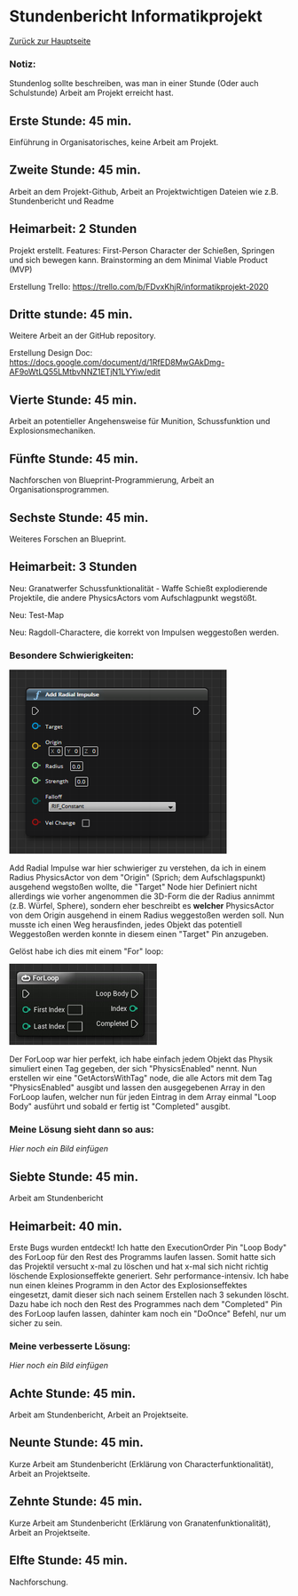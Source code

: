 # Stundenbericht Informatikprojekt

[Zurück zur Hauptseite](https://github.com/Felixzed/Informatikprojekt)

### Notiz:
Stundenlog sollte beschreiben, was man in einer Stunde (Oder auch Schulstunde) Arbeit am Projekt erreicht hast.

## Erste Stunde: 45 min.
Einführung in Organisatorisches, keine Arbeit am Projekt.

## Zweite Stunde: 45 min.
Arbeit an dem Projekt-Github, Arbeit an Projektwichtigen Dateien wie z.B. Stundenbericht und Readme

## Heimarbeit: 2 Stunden
Projekt erstellt.
Features: First-Person Character der Schießen, Springen und sich bewegen kann.
Brainstorming an dem Minimal Viable Product (MVP)

Erstellung Trello: https://trello.com/b/FDvxKhjR/informatikprojekt-2020

## Dritte stunde: 45 min.
Weitere Arbeit an der GitHub repository.

Erstellung Design Doc: https://docs.google.com/document/d/1RfED8MwGAkDmg-AF9oWtLQ55LMtbvNNZ1ETjN1LYYiw/edit

## Vierte Stunde: 45 min. 
Arbeit an potentieller Angehensweise für Munition, Schussfunktion und Explosionsmechaniken.

## Fünfte Stunde: 45 min.
Nachforschen von Blueprint-Programmierung, Arbeit an Organisationsprogrammen.

## Sechste Stunde: 45 min.
Weiteres Forschen an Blueprint.

## Heimarbeit: 3 Stunden
Neu: Granatwerfer Schussfunktionalität - Waffe Schießt explodierende Projektile, die andere PhysicsActors vom Aufschlagpunkt wegstößt.

Neu: Test-Map

Neu: Ragdoll-Charactere, die korrekt von Impulsen weggestoßen werden.

### Besondere Schwierigkeiten:

![AddradialImpulseImage](.images/UnrealEngineAddRadialImpulse.PNG)

Add Radial Impulse war hier schwieriger zu verstehen, da ich in einem Radius PhysicsActor von dem "Origin" (Sprich; dem Aufschlagspunkt) ausgehend wegstoßen wollte, die "Target" Node hier Definiert nicht allerdings wie vorher angenommen die 3D-Form die der Radius annimmt (z.B. Würfel, Sphere), sondern eher beschreibt es **welcher** PhysicsActor von dem Origin ausgehend in einem Radius weggestoßen werden soll. Nun musste ich einen Weg herausfinden, jedes Objekt das potentiell Weggestoßen werden konnte in diesem einen "Target" Pin anzugeben.

Gelöst habe ich dies mit einem "For" loop:

![ForLoopImage](.images/UnrealEngineForLoop.PNG)

Der ForLoop war hier perfekt, ich habe einfach jedem Objekt das Physik simuliert einen Tag gegeben, der sich "PhysicsEnabled" nennt. Nun erstellen wir eine "GetActorsWithTag" node, die alle Actors mit dem Tag "PhysicsEnabled" ausgibt und lassen den ausgegebenen Array in den ForLoop laufen, welcher nun für jeden Eintrag in dem Array einmal "Loop Body" ausführt und sobald er fertig ist "Completed" ausgibt.

### Meine Lösung sieht dann so aus:

*Hier noch ein Bild einfügen*

## Siebte Stunde: 45 min.
Arbeit am Stundenbericht

## Heimarbeit: 40 min.
Erste Bugs wurden entdeckt!
Ich hatte den ExecutionOrder Pin "Loop Body" des ForLoop für den Rest des Programms laufen lassen.
Somit hatte sich das Projektil versucht x-mal zu löschen und hat x-mal sich nicht richtig löschende Explosionseffekte generiert. Sehr performance-intensiv.
Ich habe nun einen kleines Programm in den Actor des Explosionseffektes eingesetzt, damit dieser sich nach seinem Erstellen nach 3 sekunden löscht. Dazu habe ich noch den Rest des Programmes nach dem "Completed" Pin des ForLoop laufen lassen, dahinter kam noch ein "DoOnce" Befehl, nur um sicher zu sein.


### Meine verbesserte Lösung:
*Hier noch ein Bild einfügen*

## Achte Stunde: 45 min.
Arbeit am Stundenbericht, Arbeit an Projektseite.

## Neunte Stunde: 45 min.
Kurze Arbeit am Stundenbericht (Erklärung von Characterfunktionalität), Arbeit an Projektseite.

## Zehnte Stunde: 45 min.
Kurze Arbeit am Stundenbericht (Erklärung von Granatenfunktionalität), Arbeit an Projektseite.

## Elfte Stunde: 45 min.
Nachforschung.


